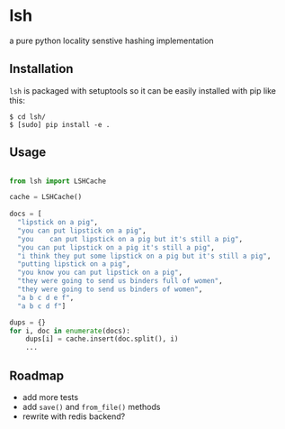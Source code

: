 lsh
===

a pure python locality senstive hashing implementation

## Installation
`lsh` is packaged with setuptools so it can be easily installed with pip like this:

````
$ cd lsh/
$ [sudo] pip install -e .
````

## Usage
```python

from lsh import LSHCache

cache = LSHCache()
    
docs = [
  "lipstick on a pig",
  "you can put lipstick on a pig",
  "you    can put lipstick on a pig but it's still a pig",
  "you can put lipstick on a pig it's still a pig",
  "i think they put some lipstick on a pig but it's still a pig",
  "putting lipstick on a pig",
  "you know you can put lipstick on a pig",
  "they were going to send us binders full of women",
  "they were going to send us binders of women",
  "a b c d e f",
  "a b c d f"]

dups = {}
for i, doc in enumerate(docs):
    dups[i] = cache.insert(doc.split(), i)
    ...
````

## Roadmap
* add more tests
* add `save()` and `from_file()` methods
* rewrite with redis backend?
